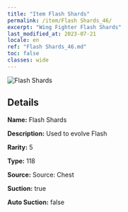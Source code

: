 ```yaml
---
title: "Item Flash Shards"
permalink: /item/Flash Shards_46/
excerpt: "Wing Fighter Flash Shards"
last_modified_at: 2023-07-21
locale: en
ref: "Flash Shards_46.md"
toc: false
classes: wide
---
```



 ![Flash Shards](/images/item/Flash_Shards_p.png)



## Details

 **Name:** Flash Shards 

 **Description:** Used to evolve Flash

 **Rarity:** 5 

 **Type:** 118 

 **Source:** Source: Chest 

 **Suction:** true 

 **Auto Suction:** false 


